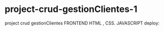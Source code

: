 # project-crud-gestionClientes-1
project crud gestionClientes FRONTEND HTML , CSS. JAVASCRIPT
deploy: 